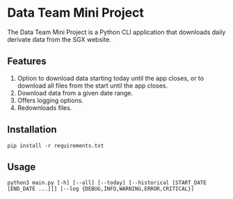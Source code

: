 # Data Team Mini Project
The Data Team Mini Project is a Python CLI application that downloads daily derivate data from the SGX website. 

## Features
1. Option to download data starting today until the app closes, or to download all files from the start until the app closes.
2. Download data from a given date range.
3. Offers logging options. 
4. Redownloads files.

## Installation
```
pip install -r requirements.txt
```

## Usage
```
python3 main.py [-h] [--all] [--today] [--historical [START_DATE [END_DATE ...]]] [--log {DEBUG,INFO,WARNING,ERROR,CRITICAL}]
```
